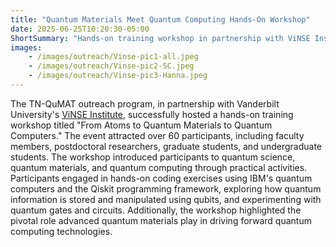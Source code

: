 ```yaml
---
title: "Quantum Materials Meet Quantum Computing Hands-On Workshop"
date: 2025-06-25T10:20:30-05:00
ShortSummary: "Hands-on training workshop in partnership with ViNSE Institure titled \"From Atoms to Quantum Materials to Quantum Computers\" "
images:
    - /images/outreach/Vinse-pic1-all.jpeg
    - /images/outreach/Vinse-pic2-SC.jpeg
    - /images/outreach/Vinse-pic3-Hanna.jpeg
---
```


The TN-QuMAT outreach program, in partnership with Vanderbilt University's [ViNSE Institute](https://www.vanderbilt.edu/vinse/), successfully hosted a hands-on training workshop titled "From Atoms to Quantum Materials to Quantum Computers." The event attracted over 60  participants, including faculty members, postdoctoral researchers, graduate students, and undergraduate students. The workshop introduced participants to quantum science, quantum materials, and quantum computing through practical activities. Participants engaged in hands-on coding exercises using IBM's quantum computers and the Qiskit programming framework, exploring how quantum information is stored and manipulated using qubits, and experimenting with quantum gates and circuits. Additionally, the workshop highlighted the pivotal role advanced quantum materials play in driving forward quantum computing technologies.


